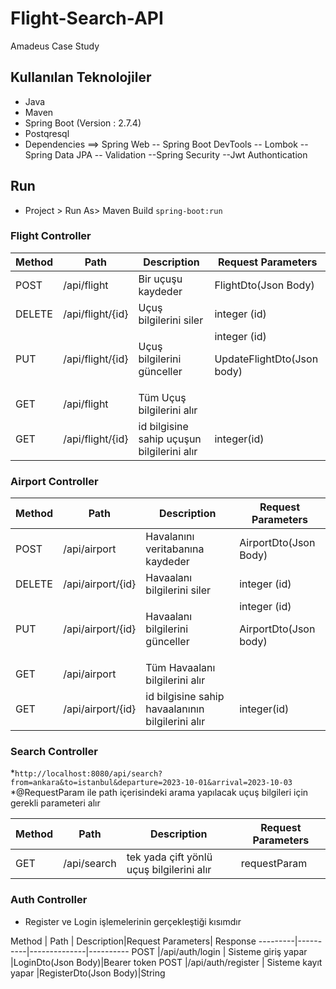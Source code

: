 # Flight-Search-API
Amadeus Case Study 

## Kullanılan Teknolojiler
* Java
* Maven
* Spring Boot (Version : 2.7.4)
* Postqresql
* Dependencies
==> Spring Web
-- Spring Boot DevTools
-- Lombok
-- Spring Data JPA
-- Validation
--Spring Security
--Jwt Authontication

## Run
- Project > Run As> Maven Build  ``spring-boot:run``

### Flight Controller

Method   |   Path   |   Description|Request Parameters
---------|----------|--------------|----------
POST     |/api/flight | Bir uçuşu kaydeder| FlightDto(Json Body)
DELETE   |/api/flight/{id}|Uçuş bilgilerini siler|integer (id)
PUT      |/api/flight/{id}| Uçuş bilgilerini günceller|integer (id) <p/> UpdateFlightDto(Json body)
GET      |/api/flight| Tüm Uçuş bilgilerini alır|
GET      |/api/flight/{id} | id bilgisine sahip uçuşun bilgilerini alır|integer(id)

### Airport Controller

Method   |   Path   |   Description|Request Parameters
---------|----------|--------------|----------
POST     |/api/airport | Havalanını veritabanına kaydeder |AirportDto(Json Body)
DELETE   |/api/airport/{id}|Havaalanı bilgilerini siler|integer (id)
PUT      |/api/airport/{id}| Havaalanı bilgilerini günceller|integer (id) <p/> AirportDto(Json body)
GET      |/api/airport| Tüm Havaalanı bilgilerini alır|
GET      |/api/airport/{id} | id bilgisine sahip havaalanının bilgilerini alır|integer(id)
### Search Controller
*``http://localhost:8080/api/search?from=ankara&to=istanbul&departure=2023-10-01&arrival=2023-10-03``
*@RequestParam ile path içerisindeki arama yapılacak uçuş bilgileri için gerekli parameteri alır

Method   |   Path   |   Description|Request Parameters
---------|----------|--------------|----------
GET      |/api/search| tek yada çift yönlü uçuş bilgilerini alır|requestParam 

### Auth Controller
* Register ve Login işlemelerinin gerçekleştiği kısımdır

Method   |   Path   |   Description|Request Parameters| Response
---------|----------|--------------|----------
POST     |/api/auth/login | Sisteme giriş yapar  |LoginDto(Json Body)|Bearer token
POST     |/api/auth/register | Sisteme kayıt yapar  |RegisterDto(Json Body)|String

 
